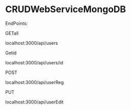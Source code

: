 # CRUDWebServiceMongoDB

EndPoints:

GETall

localhost:3000/api/users

Getid

localhost:3000/api/users/id

POST

localhost:3000/api/userReg

PUT

localhost:3000/api/userEdit
